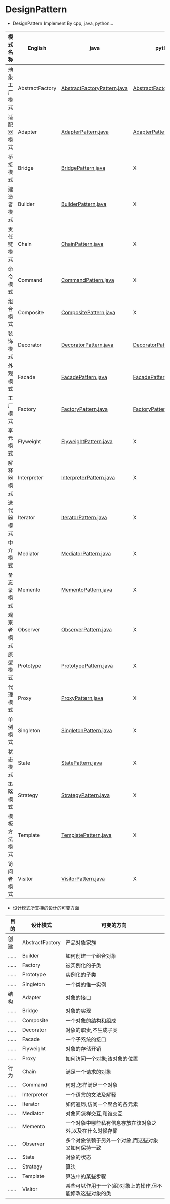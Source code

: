 # DesignPattern

- DesignPattern Implement By cpp, java, python...

模式名称|English|java|python|cpp
----|----|----|----|----
抽象工厂模式|AbstractFactory|[AbstractFactoryPattern.java](https://github.com/JiangKlijna/DesignPattern/blob/master/AbstractFactoryPattern/AbstractFactoryPattern.java)|[AbstractFactoryPattern.py](https://github.com/JiangKlijna/DesignPattern/blob/master/AbstractFactoryPattern/AbstractFactoryPattern.py)|X
适配器模式|Adapter|[AdapterPattern.java](https://github.com/JiangKlijna/DesignPattern/blob/master/AdapterPattern/AdapterPattern.java)|[AdapterPattern.py](https://github.com/JiangKlijna/DesignPattern/blob/master/AdapterPattern/AdapterPattern.py)|X
桥接模式|Bridge|[BridgePattern.java](https://github.com/JiangKlijna/DesignPattern/blob/master/BridgePattern/BridgePattern.java)|X|X
建造者模式|Builder|[BuilderPattern.java](https://github.com/JiangKlijna/DesignPattern/blob/master/BuilderPattern/BuilderPattern.java)|X|X
责任链模式|Chain|[ChainPattern.java](https://github.com/JiangKlijna/DesignPattern/blob/master/ChainPattern/ChainPattern.java)|X|X
命令模式|Command|[CommandPattern.java](https://github.com/JiangKlijna/DesignPattern/blob/master/CommandPattern/CommandPattern.java)|X|X
组合模式|Composite|[CompositePattern.java](https://github.com/JiangKlijna/DesignPattern/blob/master/CompositePattern/CompositePattern.java)|X|X
装饰模式|Decorator|[DecoratorPattern.java](https://github.com/JiangKlijna/DesignPattern/blob/master/DecoratorPattern/DecoratorPattern.java)|[DecoratorPattern.py](https://github.com/JiangKlijna/DesignPattern/blob/master/DecoratorPattern/DecoratorPattern.py)|X
外观模式|Facade|[FacadePattern.java](https://github.com/JiangKlijna/DesignPattern/blob/master/FacadePattern/FacadePattern.java)|[FacadePattern.py](https://github.com/JiangKlijna/DesignPattern/blob/master/FacadePattern/FacadePattern.py)|X
工厂模式|Factory|[FactoryPattern.java](https://github.com/JiangKlijna/DesignPattern/blob/master/FactoryPattern/FactoryPattern.java)|[FactoryPattern.py](https://github.com/JiangKlijna/DesignPattern/blob/master/FactoryPattern/FactoryPatternpy)|X
享元模式|Flyweight|[FlyweightPattern.java](https://github.com/JiangKlijna/DesignPattern/blob/master/FlyweightPattern/FlyweightPattern.java)|X|X
解释器模式|Interpreter|[InterpreterPattern.java](https://github.com/JiangKlijna/DesignPattern/blob/master/InterpreterPattern/InterpreterPattern.java)|X|X
迭代器模式|Iterator|[IteratorPattern.java](https://github.com/JiangKlijna/DesignPattern/blob/master/IteratorPattern/IteratorPattern.java)|X|X
中介模式|Mediator|[MediatorPattern.java](https://github.com/JiangKlijna/DesignPattern/blob/master/MediatorPattern/MediatorPattern.java)|X|X
备忘录模式|Memento|[MementoPattern.java](https://github.com/JiangKlijna/DesignPattern/blob/master/MementoPattern/MementoPattern.java)|X|X
观察者模式|Observer|[ObserverPattern.java](https://github.com/JiangKlijna/DesignPattern/blob/master/ObserverPattern/ObserverPattern.java)|X|X
原型模式|Prototype|[PrototypePattern.java](https://github.com/JiangKlijna/DesignPattern/blob/master/PrototypePattern/PrototypePattern.java)|X|X
代理模式|Proxy|[ProxyPattern.java](https://github.com/JiangKlijna/DesignPattern/blob/master/ProxyPattern/ProxyPattern.java)|X|X
单例模式|Singleton|[SingletonPattern.java](https://github.com/JiangKlijna/DesignPattern/blob/master/SingletonPattern/SingletonPattern.java)|X|X
状态模式|State|[StatePattern.java](https://github.com/JiangKlijna/DesignPattern/blob/master/StatePattern/StatePattern.java)|X|X
策略模式|Strategy|[StrategyPattern.java](https://github.com/JiangKlijna/DesignPattern/blob/master/StrategyPattern/StrategyPattern.java)|X|X
模板方法模式|Template|[TemplatePattern.java](https://github.com/JiangKlijna/DesignPattern/blob/master/TemplatePattern/TemplatePattern.java)|X|X
访问者模式|Visitor|[VisitorPattern.java](https://github.com/JiangKlijna/DesignPattern/blob/master/VisitorPattern/VisitorPattern.java)|X|X

- 设计模式所支持的设计的可变方面

目的|设计模式|可变的方向
----|----|----
创建|AbstractFactory|产品对象家族
......|Builder|如何创建一个组合对象
......|Factory|被实例化的子类
......|Prototype|实例化的子类
......|Singleton|一个类的惟一实例
结构|Adapter|对象的接口
......|Bridge|对象的实现
......|Composite|一个对象的结构和组成
......|Decorator|对象的职责,不生成子类
......|Facade|一个子系统的接口
......|Flyweight|对象的存储开销
......|Proxy|如何访问一个对象;该对象的位置
行为|Chain|满足一个请求的对象
......|Command|何时,怎样满足一个对象
......|Interpreter|一个语言的文法及解释
......|Iterator|如何遍历,访问一个聚合的各元素
......|Mediator|对象间怎样交互,和谁交互
......|Memento|一个对象中哪些私有信息存放在该对象之外,以及在什么时候存储
......|Observer|多个对象依赖于另外一个对象,而这些对象又如何保持一致
......|State|对象的状态
......|Strategy|算法
......|Template|算法中的某些步骤
......|Visitor|某些可以作用于一个(组)对象上的操作,但不能修改这些对象的类
